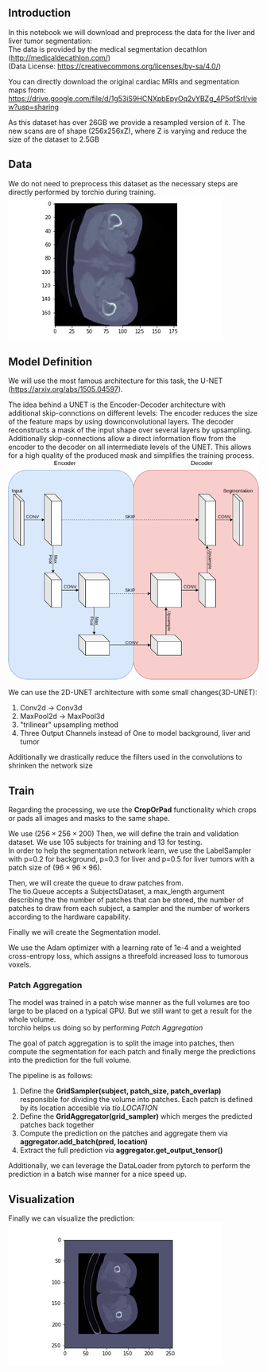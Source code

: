 ## Introduction
In this notebook we will download and preprocess the data for the liver and liver tumor segmentation:<br />
The data is provided by the medical segmentation decathlon (http://medicaldecathlon.com/)<br /> (Data License: https://creativecommons.org/licenses/by-sa/4.0/)<br />

You can directly download the original cardiac MRIs and segmentation maps from: <br />
https://drive.google.com/file/d/1g53iS9HCNXpbEpyOq2vYBZg_4P5ofSrl/view?usp=sharing

As this dataset has over 26GB we provide a resampled version of it. The new scans are of shape (256x256xZ), where Z is varying and reduce the size of the dataset to 2.5GB

## Data
We do not need to preprocess this dataset as the necessary steps are directly performed by torchio during training. <br/>
![alt text](https://github.com/fshnkarimi/3D-Liver-Segmentation/blob/main/Images/images_1.gif?raw=true)

## Model Definition
We will use the most famous architecture for this task, the U-NET (https://arxiv.org/abs/1505.04597). <br/>

The idea behind a UNET is the Encoder-Decoder architecture with additional skip-connctions on different levels:
The encoder reduces the size of the feature maps by using downconvolutional layers.
The decoder reconstructs a mask of the input shape over several layers by upsampling.
Additionally skip-connections allow a direct information flow from the encoder to the decoder on all intermediate levels of the UNET.
This allows for a high quality of the produced mask and simplifies the training process.<br />
![alt text](https://github.com/fshnkarimi/Atrium-Segmentation/blob/main/Images/unet.png?raw=true)

We can use the 2D-UNET architecture with some small changes(3D-UNET):

1. Conv2d -> Conv3d
2. MaxPool2d -> MaxPool3d
3. "trilinear" upsampling method
4. Three Output Channels instead of One to model background, liver and tumor

Additionally we drastically reduce the filters used in the convolutions to shrinken the network size

## Train
Regarding the processing, we use the **CropOrPad** functionality which crops or pads all images and masks to the same shape. <br />

We use ($256 \times 256 \times 200$)
Then, we will define the train and validation dataset. We use 105 subjects for training and 13 for testing. <br />
In order to help the segmentation network learn, we use the LabelSampler with p=0.2 for background, p=0.3 for liver and p=0.5 for liver tumors with a patch size of ($96 \times 96 \times 96$).

Then, we will create the queue to draw patches from.<br />
The tio.Queue accepts a SubjectsDataset, a max_length argument describing the the number of patches that can be stored, the number of patches to draw from each subject, a sampler and the number of workers according to the hardware capability.

Finally we will create the Segmentation model.

We use the Adam optimizer with a learning rate of 1e-4 and a weighted cross-entropy loss, which assigns a threefold increased loss to tumorous voxels.

### Patch Aggregation
The model was trained in a patch wise manner as the full volumes are too large to be placed on a typical GPU.
But we still want to get a result for the whole volume.<br />
torchio helps us doing so by performing *Patch Aggregation*

The goal of patch aggregation is to split the image into patches, then compute the segmentation for each patch and finally merge the predictions into the prediction for the full volume.

The pipeline is as follows:
1. Define the **GridSampler(subject, patch_size, patch_overlap)** responsible for dividing the volume into patches. Each patch is defined by its location accesible via *tio.LOCATION*
2. Define the **GridAggregator(grid_sampler)** which merges the predicted patches back together
3. Compute the prediction on the patches and aggregate them via **aggregator.add_batch(pred, location)**
4. Extract the full prediction via **aggregator.get_output_tensor()**

Additionally, we can leverage the DataLoader from pytorch to perform the prediction in a batch wise manner for a nice speed up.

## Visualization
Finally we can visualize the prediction: <br/>
![alt text](https://github.com/fshnkarimi/3D-Liver-Segmentation/blob/main/Images/images_2.gif?raw=true)
